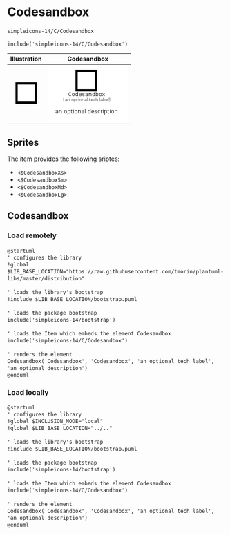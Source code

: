 # Codesandbox


```text
simpleicons-14/C/Codesandbox
```

```text
include('simpleicons-14/C/Codesandbox')
```



| Illustration | Codesandbox |
| :---: | :---: |
| ![illustration for Illustration](../../simpleicons-14/C/Codesandbox.png) | ![illustration for Codesandbox](../../simpleicons-14/C/Codesandbox.Local.png) |



## Sprites
The item provides the following sriptes:

- `<$CodesandboxXs>`
- `<$CodesandboxSm>`
- `<$CodesandboxMd>`
- `<$CodesandboxLg>`





## Codesandbox

### Load remotely
```plantuml
@startuml
' configures the library
!global $LIB_BASE_LOCATION="https://raw.githubusercontent.com/tmorin/plantuml-libs/master/distribution"

' loads the library's bootstrap
!include $LIB_BASE_LOCATION/bootstrap.puml

' loads the package bootstrap
include('simpleicons-14/bootstrap')

' loads the Item which embeds the element Codesandbox
include('simpleicons-14/C/Codesandbox')

' renders the element
Codesandbox('Codesandbox', 'Codesandbox', 'an optional tech label', 'an optional description')
@enduml
```

### Load locally
```plantuml
@startuml
' configures the library
!global $INCLUSION_MODE="local"
!global $LIB_BASE_LOCATION="../.."

' loads the library's bootstrap
!include $LIB_BASE_LOCATION/bootstrap.puml

' loads the package bootstrap
include('simpleicons-14/bootstrap')

' loads the Item which embeds the element Codesandbox
include('simpleicons-14/C/Codesandbox')

' renders the element
Codesandbox('Codesandbox', 'Codesandbox', 'an optional tech label', 'an optional description')
@enduml
```

